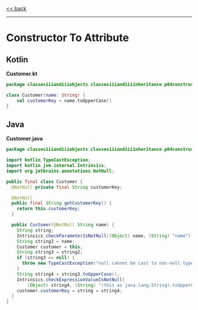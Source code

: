 
[<< back](https://github.com/tomasbjerre/yet-another-kotlin-vs-java-comparison)

-----------------------------

# Constructor To Attribute

## Kotlin

**Customer.kt**

```kotlin
package classesiiiandiiiobjects.classesiiiandiiiinheritance.p04constructoriiitoiiiattribute

class Customer(name: String) {
    val customerKey = name.toUpperCase()
}
```

## Java

**Customer.java**

```java
package classesiiiandiiiobjects.classesiiiandiiiinheritance.p04constructoriiitoiiiattribute;

import kotlin.TypeCastException;
import kotlin.jvm.internal.Intrinsics;
import org.jetbrains.annotations.NotNull;

public final class Customer {
  @NotNull private final String customerKey;

  @NotNull
  public final String getCustomerKey() {
    return this.customerKey;
  }

  public Customer(@NotNull String name) {
    String string;
    Intrinsics.checkParameterIsNotNull((Object) name, (String) "name");
    String string2 = name;
    Customer customer = this;
    String string3 = string2;
    if (string3 == null) {
      throw new TypeCastException("null cannot be cast to non-null type java.lang.String");
    }
    String string4 = string3.toUpperCase();
    Intrinsics.checkExpressionValueIsNotNull(
        (Object) string4, (String) "(this as java.lang.String).toUpperCase()");
    customer.customerKey = string = string4;
  }
}

```
